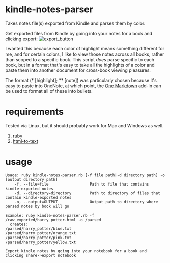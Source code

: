 # kindle-notes-parser
Takes notes file(s) exported from Kindle and parses them by color.

Get exported files from Kindle by going into your notes for a book and clicking export:
![export_button](https://user-images.githubusercontent.com/13872370/115174776-7e05aa00-a08f-11eb-865d-af8c8aca22d7.jpg)


I wanted this because each color of highlight means something different for me, and for certain colors, I like to view those notes across all books, rather than scoped to a specific book. This script _does_ parse specific to each book, but in a format that's easy to take all the highlights of a color and paste them into another document for cross-book viewing pleasures.

The format (* [highlight]; ** [note]) was particularly chosen because it's easy to paste into OneNote, at which point, the [One Markdown](http://www.onenotegem.com/a/documents/gem-for-OneNote/Review_Tab/2019/1126/1214.html) add-in can be used to format all of these into bullets.

# requirements
Tested via Linux, but it should probably work for Mac and Windows as well.
1. [ruby](https://www.ruby-lang.org/en/downloads/)
2. [html-to-text](https://www.npmjs.com/package/html-to-text)

# usage
```
Usage: ruby kindle-notes-parser.rb [-f file path|-d directory path] -o [output directory path]
    -f, --file=file                  Path to file that contains kindle-exported notes
    -d, --directory=directory        Path to directory of files that contain kindle-exported notes
    -o, --output=OUTPUT              Output path to directory where parsed notes by book will go

Example: ruby kindle-notes-parser.rb -f /raw_exported/harry_potter.html -o /parsed
  creates:
/parsed/harry_potter/blue.txt
/parsed/harry_potter/orange.txt
/parsed/harry_potter/pink.txt
/parsed/harry_potter/yellow.txt

Export kindle notes by going into your notebook for a book and clicking share->export notebook
```
